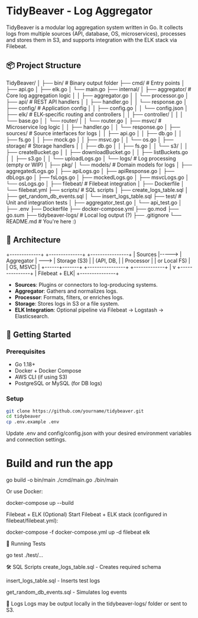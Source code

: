 # TidyBeaver - Log Aggregator

TidyBeaver is a modular log aggregation system written in Go. It collects logs from multiple sources (API, database, OS, microservices), processes and stores them in S3, and supports integration with the ELK stack via Filebeat.

## 📦 Project Structure

TidyBeaver/
│
├── bin/ # Binary output folder
├── cmd/ # Entry points
│ ├── api.go
│ ├── elk.go
│ └── main.go
├── internal/
│ ├── aggregator/ # Core log aggregation logic
│ │ ├── aggregator.go
│ │ └── processor.go
│ ├── api/ # REST API handlers
│ │ ├── handler.go
│ │ └── response.go
│ ├── config/ # Application config
│ │ ├── config.go
│ │ └── config.json
│ ├── elk/ # ELK-specific routing and controllers
│ │ ├── controller/
│ │ │ └── base.go
│ │ └── router/
│ │ └── router.go
│ ├── msvc/ # Microservice log logic
│ │ ├── handler.go
│ │ └── response.go
│ ├── sources/ # Source interfaces for logs
│ │ ├── api.go
│ │ ├── db.go
│ │ ├── fs.go
│ │ ├── mock.go
│ │ ├── msvc.go
│ │ └── os.go
│ ├── storage/ # Storage handlers
│ │ ├── db.go
│ │ ├── fs.go
│ │ └── s3/
│ │ ├── createBucket.go
│ │ ├── downloadBucket.go
│ │ ├── listBuckets.go
│ │ ├── s3.go
│ │ └── uploadLogs.go
│ └── logs/ # Log processing (empty or WIP)
│
├── pkg/
│ └── models/ # Domain models for logs
│ ├── aggregatedLogs.go
│ ├── apiLogs.go
│ ├── apiResponse.go
│ ├── dbLogs.go
│ ├── fsLogs.go
│ ├── mockedLogs.go
│ ├── msvcLogs.go
│ └── osLogs.go
│
├── filebeat/ # Filebeat integration
│ ├── Dockerfile
│ └── filebeat.yml
├── scripts/ # SQL scripts
│ ├── create_logs_table.sql
│ ├── get_random_db_events.sql
│ └── insert_logs_table.sql
├── test/ # Unit and integration tests
│ ├── aggregator_test.go
│ └── api_test.go
│
├── .env
├── Dockerfile
├── docker-compose.yml
├── go.mod
├── go.sum
├── tidybeaver-logs/ # Local log output (?)
├── .gitignore
└── README.md # You're here :)


## 🧱 Architecture

+-------------+ +--------------+ +----------------+
| Sources |-----> | Aggregator | ---> | Storage (S3) |
| (API, DB, | | Processor | | or Local FS) |
| OS, MSVC) | +------+-------+ +----------------+
+-------------+ |
v
+---------------+
| Filebeat + ELK|
+---------------+


- **Sources**: Plugins or connectors to log-producing systems.
- **Aggregator**: Gathers and normalizes logs.
- **Processor**: Formats, filters, or enriches logs.
- **Storage**: Stores logs in S3 or a file system.
- **ELK Integration**: Optional pipeline via Filebeat → Logstash → Elasticsearch.

## 🚀 Getting Started

### Prerequisites

- Go 1.18+
- Docker + Docker Compose
- AWS CLI (if using S3)
- PostgreSQL or MySQL (for DB logs)

### Setup

```bash
git clone https://github.com/yourname/tidybeaver.git
cd tidybeaver
cp .env.example .env
```

Update .env and config/config.json with your desired environment variables and connection settings.

# Build and run the app
go build -o bin/main ./cmd/main.go
./bin/main

Or use Docker:

docker-compose up --build

Filebeat + ELK (Optional)
Start Filebeat + ELK stack (configured in filebeat/filebeat.yml):

docker-compose -f docker-compose.yml up -d filebeat elk

🧪 Running Tests

go test ./test/...

🛠️ SQL Scripts
create_logs_table.sql - Creates required schema

insert_logs_table.sql - Inserts test logs

get_random_db_events.sql - Simulates log events

📂 Logs
Logs may be output locally in the tidybeaver-logs/ folder or sent to S3.



